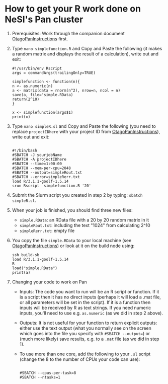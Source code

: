 # How to get your R work done on NeSI's Pan cluster

1.  Prerequisites: Work through the companion document [OtagoPanInstructions](https://rawgit.com/dannybaillie/NeSI/master/OtagoPanInstructions.html) first.
2.  Type `nano simplefunction.R` and Copy and Paste the following (it makes a random matrix and displays the result of a calculation), write out and exit:

    ```
    #!/usr/bin/env Rscript
    args = commandArgs(trailingOnly=TRUE)

    simplefunction <- function(n){
    n <- as.numeric(n)
    a <- matrix(data = rnorm(n^2), nrow=n, ncol = n)
    save(a, file="simple.RData)
    return(2^10)
    }
    
    x <- simplefunction(args$1)
    print(x)

    ```

3.  Type `nano simpleR.sl` and Copy and Paste the following (you need to replace `projectIDhere` with your project ID from [OtagoPanInstructions](https://rawgit.com/dannybaillie/NeSI/master/OtagoPanInstructions.html)), write out and exit:

    ```

    #!/bin/bash
    #SBATCH -J yourjobName
    #SBATCH -A projectIDhere
    #SBATCH --time=1:00:00
    #SBATCH --mem-per-cpu=2048
    #SBATCH --output=simpleRout.txt
    #SBATCH --error=simpleRerr.txt
    load R/3.1.1-goolf-1.5.14
    srun Rscript  simplefunction.R '20'

    ```

4.  Submit the Slurm script you created in step 2 by typing: `sbatch simpleR.sl`.
5.  When your job is finished, you should find three new files:
    *   `simple.RData`: an RData file with a 20 by 20 random matrix in it
    *   `simpleRout.txt`: including the text "1024" from calculating 2^10
    *   `simpleRerr.txt`: empty file
6.  You copy the file `simple.RData` to your local machine (see [OtagoPanInstructions](https://rawgit.com/dannybaillie/NeSI/master/OtagoPanInstructions.html)) or look at it on the build node using:

    ```
    ssh build-sb 
    load R/3.1.1-goolf-1.5.14
    R
    load("simple.RData")
    print(a)

    ```

7.  Changing your code to work on Pan
    *   Inputs: The code you want to run will be an R script or function. If it is a script then it has no direct inputs (perhaps it will load a .mat file, or all parameters will be set in the script). If it is a function then inputs will be received by R as text strings. If you need numeric inputs, you'll need to use e.g. `as.numeric` (as we did in step 2 above).
    *   Outputs: It is not useful for your function to return explicit outputs: either use the text output (what you normally see on the screen which goes into the file you specify with `#SBATCH --output=`) or (much more likely) save results, e.g. to a `.mat` file (as we did in step 1).
    *   To use more than one core, add the following to your `.sl` script (change the 8 to the number of CPUs your code can use):

        ```

        #SBATCH --cpus-per-task=8
        #SBATCH --ntasks=1

        ```
